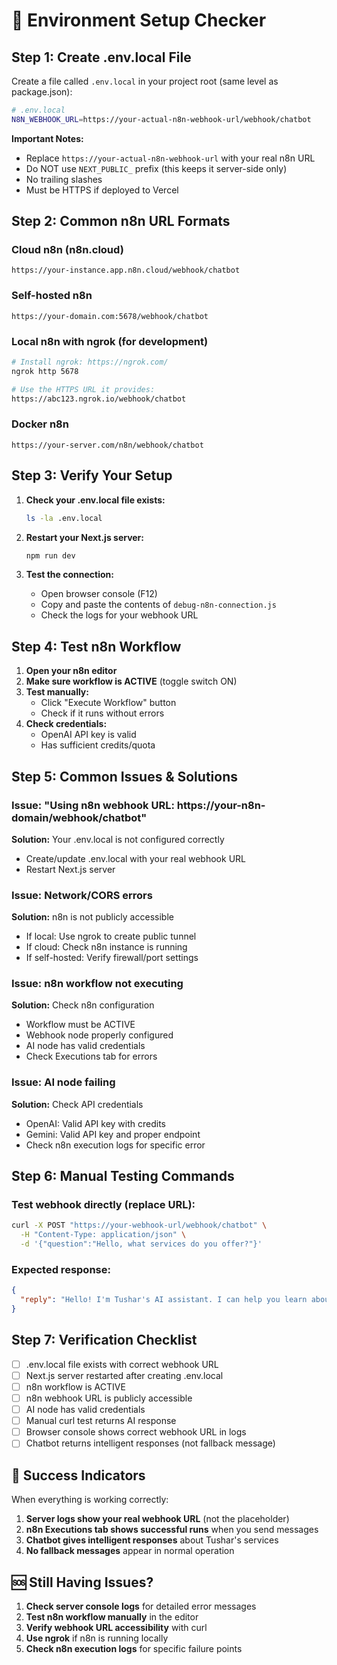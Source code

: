 # 🔧 Environment Setup Checker

## Step 1: Create .env.local File

Create a file called `.env.local` in your project root (same level as package.json):

```bash
# .env.local
N8N_WEBHOOK_URL=https://your-actual-n8n-webhook-url/webhook/chatbot
```

**Important Notes:**
- Replace `https://your-actual-n8n-webhook-url` with your real n8n URL
- Do NOT use `NEXT_PUBLIC_` prefix (this keeps it server-side only)
- No trailing slashes
- Must be HTTPS if deployed to Vercel

## Step 2: Common n8n URL Formats

### Cloud n8n (n8n.cloud)
```
https://your-instance.app.n8n.cloud/webhook/chatbot
```

### Self-hosted n8n
```
https://your-domain.com:5678/webhook/chatbot
```

### Local n8n with ngrok (for development)
```bash
# Install ngrok: https://ngrok.com/
ngrok http 5678

# Use the HTTPS URL it provides:
https://abc123.ngrok.io/webhook/chatbot
```

### Docker n8n
```
https://your-server.com/n8n/webhook/chatbot
```

## Step 3: Verify Your Setup

1. **Check your .env.local file exists:**
   ```bash
   ls -la .env.local
   ```

2. **Restart your Next.js server:**
   ```bash
   npm run dev
   ```

3. **Test the connection:**
   - Open browser console (F12)
   - Copy and paste the contents of `debug-n8n-connection.js`
   - Check the logs for your webhook URL

## Step 4: Test n8n Workflow

1. **Open your n8n editor**
2. **Make sure workflow is ACTIVE** (toggle switch ON)
3. **Test manually:**
   - Click "Execute Workflow" button
   - Check if it runs without errors
4. **Check credentials:**
   - OpenAI API key is valid
   - Has sufficient credits/quota

## Step 5: Common Issues & Solutions

### Issue: "Using n8n webhook URL: https://your-n8n-domain/webhook/chatbot"
**Solution:** Your .env.local is not configured correctly
- Create/update .env.local with your real webhook URL
- Restart Next.js server

### Issue: Network/CORS errors
**Solution:** n8n is not publicly accessible
- If local: Use ngrok to create public tunnel
- If cloud: Check n8n instance is running
- If self-hosted: Verify firewall/port settings

### Issue: n8n workflow not executing
**Solution:** Check n8n configuration
- Workflow must be ACTIVE
- Webhook node properly configured
- AI node has valid credentials
- Check Executions tab for errors

### Issue: AI node failing
**Solution:** Check API credentials
- OpenAI: Valid API key with credits
- Gemini: Valid API key and proper endpoint
- Check n8n execution logs for specific error

## Step 6: Manual Testing Commands

### Test webhook directly (replace URL):
```bash
curl -X POST "https://your-webhook-url/webhook/chatbot" \
  -H "Content-Type: application/json" \
  -d '{"question":"Hello, what services do you offer?"}'
```

### Expected response:
```json
{
  "reply": "Hello! I'm Tushar's AI assistant. I can help you learn about..."
}
```

## Step 7: Verification Checklist

- [ ] .env.local file exists with correct webhook URL
- [ ] Next.js server restarted after creating .env.local
- [ ] n8n workflow is ACTIVE
- [ ] n8n webhook URL is publicly accessible
- [ ] AI node has valid credentials
- [ ] Manual curl test returns AI response
- [ ] Browser console shows correct webhook URL in logs
- [ ] Chatbot returns intelligent responses (not fallback message)

## 🎉 Success Indicators

When everything is working correctly:
1. **Server logs show your real webhook URL** (not the placeholder)
2. **n8n Executions tab shows successful runs** when you send messages
3. **Chatbot gives intelligent responses** about Tushar's services
4. **No fallback messages** appear in normal operation

## 🆘 Still Having Issues?

1. **Check server console logs** for detailed error messages
2. **Test n8n workflow manually** in the editor
3. **Verify webhook URL accessibility** with curl
4. **Use ngrok** if n8n is running locally
5. **Check n8n execution logs** for specific failure points